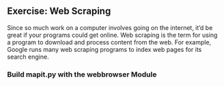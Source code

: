 ## Exercise: Web Scraping
Since so much work on a computer involves going on the internet, it’d be great if your programs could get online. Web scraping is the term for using a program to download and process content from the web. For example, Google runs many web scraping programs to index web pages for its search engine.

### Build mapit.py with the webbrowser Module